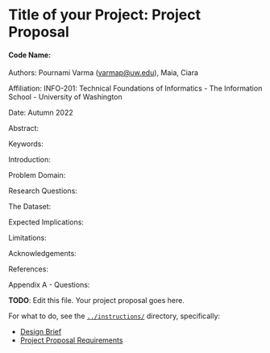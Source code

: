 # Title of your Project: Project Proposal 
#### Code Name: 
Authors: Pournami Varma (varmap@uw.edu), Maia, Ciara

Affiliation: INFO-201: Technical Foundations of Informatics - The Information School - University of Washington

Date: Autumn 2022

Abstract:

Keywords:

Introduction:

Problem Domain:

Research Questions:

The Dataset:

Expected Implications:

Limitations:

Acknowledgements:

References:

Appendix A - Questions: 

**TODO**: Edit this file. Your project proposal goes here.

For what to do, see the [`../instructions/`](../instructions/) directory, specifically: 

* [Design Brief](../instructions/project-design-brief.pdf)
* [Project Proposal Requirements](../instructions/p01-proposal-requirements.md)
